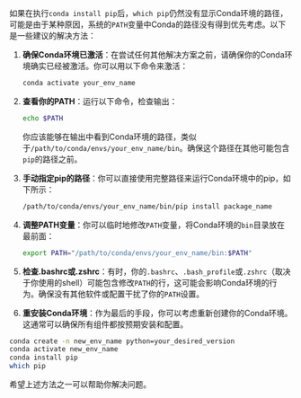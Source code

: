 如果在执行`conda install pip`后，`which pip`仍然没有显示Conda环境的路径，可能是由于某种原因，系统的`PATH`变量中Conda的路径没有得到优先考虑。以下是一些建议的解决方法：

1. **确保Conda环境已激活**：在尝试任何其他解决方案之前，请确保你的Conda环境确实已经被激活。你可以用以下命令来激活：
   ```bash
   conda activate your_env_name
   ```

2. **查看你的PATH**：运行以下命令，检查输出：
   ```bash
   echo $PATH
   ```
   你应该能够在输出中看到Conda环境的路径，类似于`/path/to/conda/envs/your_env_name/bin`。确保这个路径在其他可能包含`pip`的路径之前。

3. **手动指定pip的路径**：你可以直接使用完整路径来运行Conda环境中的pip，如下所示：
   ```bash
   /path/to/conda/envs/your_env_name/bin/pip install package_name
   ```

4. **调整PATH变量**：你可以临时地修改`PATH`变量，将Conda环境的`bin`目录放在最前面：
   ```bash
   export PATH="/path/to/conda/envs/your_env_name/bin:$PATH"
   ```

5. **检查.bashrc或.zshrc**：有时，你的`.bashrc`、`.bash_profile`或`.zshrc`（取决于你使用的shell）可能包含修改`PATH`的行，这可能会影响Conda环境的行为。确保没有其他软件或配置干扰了你的`PATH`设置。

6. **重安装Conda环境**：作为最后的手段，你可以考虑重新创建你的Conda环境。这通常可以确保所有组件都按预期安装和配置。

```bash
conda create -n new_env_name python=your_desired_version
conda activate new_env_name
conda install pip
which pip
```

希望上述方法之一可以帮助你解决问题。